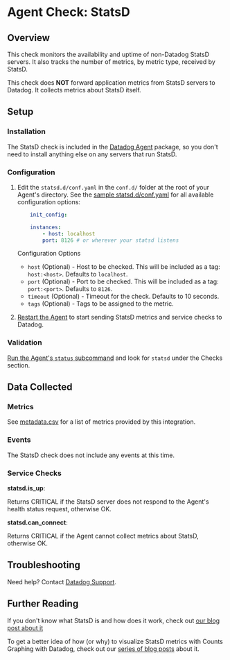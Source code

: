 # Agent Check: StatsD

## Overview

This check monitors the availability and uptime of non-Datadog StatsD servers. It also tracks the number of metrics, by metric type, received by StatsD.

This check does **NOT** forward application metrics from StatsD servers to Datadog. It collects metrics about StatsD itself.

## Setup
### Installation

The StatsD check is included in the [Datadog Agent][1] package, so you don't need to install anything else on any servers that run StatsD.

### Configuration

1. Edit the `statsd.d/conf.yaml` in the `conf.d/` folder at the root of your Agent's directory. See the [sample statsd.d/conf.yaml][2] for all available configuration options:

    ```yaml
        init_config:

        instances:
            - host: localhost
            port: 8126 # or wherever your statsd listens
    ```

    Configuration Options

    - `host` (Optional) - Host to be checked. This will be included as a tag: `host:<host>`. Defaults to `localhost`.
    - `port` (Optional) - Port to be checked. This will be included as a tag: `port:<port>`. Defaults to `8126`.
    - `timeout` (Optional) - Timeout for the check. Defaults to 10 seconds.
    - `tags` (Optional) - Tags to be assigned to the metric.

2. [Restart the Agent][3] to start sending StatsD metrics and service checks to Datadog.

### Validation

[Run the Agent's `status` subcommand][4] and look for `statsd` under the Checks section.

## Data Collected
### Metrics
See [metadata.csv][5] for a list of metrics provided by this integration.

### Events
The StatsD check does not include any events at this time.

### Service Checks

**statsd.is_up**:

Returns CRITICAL if the StatsD server does not respond to the Agent's health status request, otherwise OK.

**statsd.can_connect**:

Returns CRITICAL if the Agent cannot collect metrics about StatsD, otherwise OK.

## Troubleshooting
Need help? Contact [Datadog Support][6].

## Further Reading
If you don't know what StatsD is and how does it work, check out [our blog post about it][7]

To get a better idea of how (or why) to visualize StatsD metrics with Counts Graphing with Datadog, check out our [series of blog posts][8] about it.


[1]: https://app.datadoghq.com/account/settings#agent
[2]: https://github.com/DataDog/integrations-core/blob/master/statsd/conf.yaml.example
[3]: https://docs.datadoghq.com/agent/faq/agent-commands/#start-stop-restart-the-agent
[4]: https://docs.datadoghq.com/agent/faq/agent-commands/#agent-status-and-information
[5]: https://github.com/DataDog/integrations-core/blob/master/statsd/metadata.csv
[6]: http://docs.datadoghq.com/help/
[7]: https://www.datadoghq.com/blog/statsd/
[8]: https://www.datadoghq.com/blog/visualize-statsd-metrics-counts-graphing/

